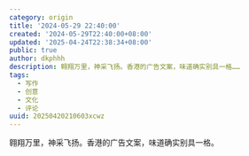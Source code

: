 ```yaml
---
category: origin
title: '2024-05-29 22:40:00'
created: '2024-05-29T22:40:00+08:00'
updated: '2025-04-24T22:38:34+08:00'
public: true
author: dkphhh
description: 翱翔万里，神采飞扬。香港的广告文案，味道确实别具一格……
tags:
  - 写作
  - 创意
  - 文化
  - 评论
uuid: 20250420210603xcwz
---
```


翱翔万里，神采飞扬。香港的广告文案，味道确实别具一格。
